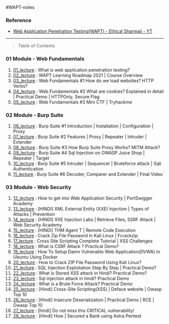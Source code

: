 #WAPT-notes   

### Reference 
- [Web Application Penetration Testing(WAPT) - Ethical Sharmaji - YT](https://www.youtube.com/playlist?list=PLHOJoqBk02jQWQ7UMwRkAoznEzRtKI1zk&ab_channel=EthicalSharmaji)

---
> Table of Contents

### 01 Module - Web Fundamentals
1. [01_lecture]() : What is web application penetration testing?
2. [02_lecture]() : WAPT Learning Roadmap 2021 | Course Overview
3. [03_lecture]() : Web Fundamentals #1 How do we load websites? HTTP Verbs?
4. [04_lecture]() : Web Fundamentals #2 What are cookies? Explained in detail | Practical Demo | HTTPOnly, Secure Flag
5. [05_lecture]() : Web Fundamentals #3 Mini CTF | Tryhackme

### 02 Module - Burp Suite
1. [06_lecture]() : Burp Suite #1 Introduction | Installation | Configuration | Proxy
2. [07_lecture]() : Burp Suite #2 Features | Proxy | Repeater | Intruder | Extender
3. [08_lecture]() : Burp Suite #3 How Burp Suite Proxy Works? MITM Attack?
4. [09_lecture]() : Burp Suite #4 Sql Injection on OWASP Juice Shop | Repeater | Target
5. [10_lecture]() : Burp Suite #5 Intruder | Sequencer | Bruteforce attack | Sqli Authentication
6. [11_lecture]() : Burp Suite #6 Decoder, Comparer and Extender | Final Video

### 03 Module - Web Security
1. [12_lecture]() : How to get into Web Application Security | PortSwigger Academy
2. [13_lecture]() : [HINDI] XML External Entity (XXE) Injection | Types of Attacks | Prevention
3. [14_lecture]() : [HINDI] XXE Injection Labs | Retrieve Files, SSRF Attack | Web Security Academy
4. [15_lecture]() : [HINDI] THM Agent T | Remote Code Execution
5. [16_lecture]() : Crack Zip File Password in Kali Linux | Fcrackzip
6. [17_lecture]() : Cross Site Scripting Complete Tutorial | XSS Challenges
7. [18_lecture]() : What is CSRF Attack ? Practical Demo?
8. [19_lecture]() : How To Setup Damn Vulnerable Web Application(DVWA) In Ubuntu Using Docker
9. [20_lecture]() : How to Crack ZIP File Password Using Kali Linux?
10. [21_lecture]() : SQL Injection Exploitation Step By Step | Practical Demo?
11. [22_lecture]() : What is Stored XSS attack in Hindi? Practical Demo?
12. [23_lecture]() : Sql injection attack in hindi? Practical Demo
13. [24_lecture]() : What is a Brute Force Attack? Practical Demo
14. [25_lecture]() : [Hindi] Cross-Site Scripting(XSS) | Deface website | Owasp Top 10
15. [26_lecture]() : [Hindi] Insecure Deserialization | Practical Demo | RCE | Owasp Top 10
16. [27_lecture]() : [hindi] Do not miss this CRITICAL vulnerability!
17. [28_lecture]() : [Hindi] How | Secured a Bank using Astra Pentest

